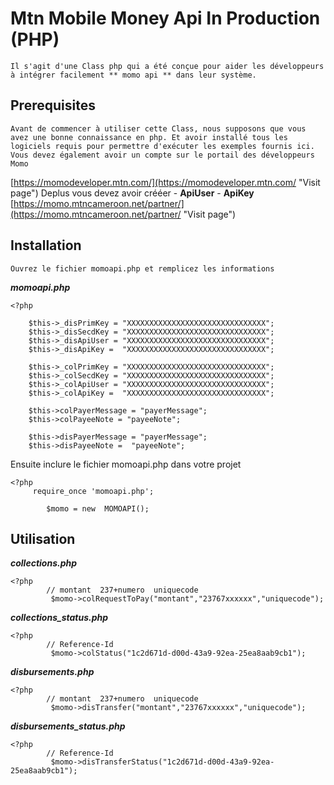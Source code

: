 # Mtn Mobile Money Api In Production (PHP)

    Il s'agit d'une Class php qui a été conçue pour aider les développeurs à intégrer facilement ** momo api ** dans leur système.

## Prerequisites ##

    Avant de commencer à utiliser cette Class, nous supposons que vous avez une bonne connaissance en php. Et avoir installé tous les logiciels requis pour permettre d'exécuter les exemples fournis ici.
    Vous devez également avoir un compte sur le portail des développeurs Momo
 [https://momodeveloper.mtn.com/](https://momodeveloper.mtn.com/ "Visit page")
    Deplus vous devez avoir  crééer
    - **ApiUser** 
    - **ApiKey** 
[https://momo.mtncameroon.net/partner/](https://momo.mtncameroon.net/partner/ "Visit page")

## Installation ##

    Ouvrez le fichier momoapi.php et remplicez les informations

***momoapi.php***

    <?php
        
        $this->_disPrimKey = "XXXXXXXXXXXXXXXXXXXXXXXXXXXXXXX";
        $this->_disSecdKey = "XXXXXXXXXXXXXXXXXXXXXXXXXXXXXXX";
        $this->_disApiUser = "XXXXXXXXXXXXXXXXXXXXXXXXXXXXXXX";
        $this->_disApiKey =  "XXXXXXXXXXXXXXXXXXXXXXXXXXXXXXX";

        $this->_colPrimKey = "XXXXXXXXXXXXXXXXXXXXXXXXXXXXXXX";
        $this->_colSecdKey = "XXXXXXXXXXXXXXXXXXXXXXXXXXXXXXX";
        $this->_colApiUser = "XXXXXXXXXXXXXXXXXXXXXXXXXXXXXXX";
        $this->_colApiKey =  "XXXXXXXXXXXXXXXXXXXXXXXXXXXXXXX";
    
        $this->colPayerMessage = "payerMessage";
        $this->colPayeeNote = "payeeNote";

        $this->disPayerMessage = "payerMessage";
        $this->disPayeeNote =  "payeeNote";

Ensuite inclure le fichier momoapi.php dans votre projet

    <?php 
         require_once 'momoapi.php';

            $momo = new  MOMOAPI();

## Utilisation ##

***collections.php***

    <?php 
            // montant  237+numero	uniquecode
             $momo->colRequestToPay("montant","23767xxxxxx","uniquecode");

***collections_status.php***

    <?php 
            // Reference-Id
             $momo->colStatus("1c2d671d-d00d-43a9-92ea-25ea8aab9cb1");

***disbursements.php***

    <?php 
            // montant  237+numero	uniquecode
             $momo->disTransfer("montant","23767xxxxxx","uniquecode");

***disbursements_status.php***

    <?php 
            // Reference-Id
             $momo->disTransferStatus("1c2d671d-d00d-43a9-92ea-25ea8aab9cb1");